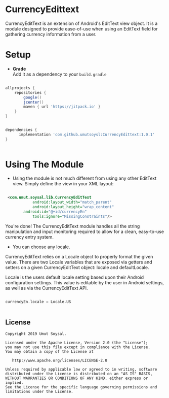# CurrencyEdittext
CurrencyEditText is an extension of Android's EditText view object. It is a module designed to provide ease-of-use when using an EditText field for gathering currency information from a user.


# Setup

* **Grade**  
Add it as a dependency to your `build.gradle`

```gradle

allprojects {
    repositories {
        google()
        jcenter()
        maven { url 'https://jitpack.io' }
    }
}
```

```gradle

dependencies {
      implementation 'com.github.umutsoysl:CurrencyEdittext:1.0.1'
}
	
```
# Using The Module

* Using the module is not much different from using any other EditText view. Simply define the view in your XML layout:

```xml

 <com.umut.soysal.lib.CurrencyEditText
            android:layout_width="match_parent"
            android:layout_height="wrap_content"
	    android:id="@+id/currencyEn"		       
            tools:ignore="MissingConstraints"/>

```
You're done! The CurrencyEditText module handles all the string manipulation and input monitoring required to allow for a clean, easy-to-use currency entry system.


* You can choose any locale.

CurrencyEditText relies on a Locale object to properly format the given value. There are two Locale variables that are exposed via getters and setters on a given CurrencyEditText object: locale and defaultLocale.

Locale is the users default locale setting based upon their Android configuration settings. This value is editable by the user in Android settings, as well as via the CurrencyEditText API. 

```kotlin

currencyEn.locale = Locale.US
	
```


License
--------


    Copyright 2019 Umut Soysal.

    Licensed under the Apache License, Version 2.0 (the "License");
    you may not use this file except in compliance with the License.
    You may obtain a copy of the License at

       http://www.apache.org/licenses/LICENSE-2.0

    Unless required by applicable law or agreed to in writing, software
    distributed under the License is distributed on an "AS IS" BASIS,
    WITHOUT WARRANTIES OR CONDITIONS OF ANY KIND, either express or implied.
    See the License for the specific language governing permissions and
    limitations under the License.
